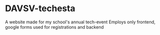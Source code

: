 # DAVSV-techesta
A website made for my school's annual tech-event
Employs only frontend, google forms used for registrations and backend

